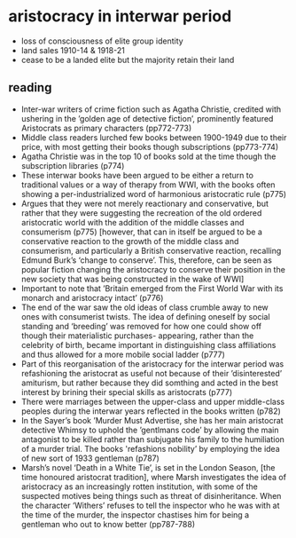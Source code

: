 # aristocracy in interwar period 
- loss of consciousness of elite group identity
- land sales 1910-14 & 1918-21
- cease to be a landed elite but the majority retain their land


## reading 
- Inter-war writers of crime fiction such as Agatha Christie, credited with ushering in the ’golden age of detective fiction’, prominently featured Aristocrats as primary characters (pp772-773) 
- Middle class readers lurched few books between 1900-1949 due to their price, with most getting their books though subscriptions (pp773-774) 
- Agatha Christie was in the top 10 of books sold at the time though the subscription libraries (p774) 
- These interwar books have been argued to be either a return to traditional values or a way of therapy from WWI, with the books often showing a per-industrialized word of harmonious aristocratic rule (p775) 
- Argues that they were not merely reactionary and conservative, but rather that they were suggesting the recreation of the old ordered aristocratic world with the addition of the middle classes and consumerism (p775) [however, that can in itself be argued to be a conservative reaction to the growth of the middle class and consumerism, and particularly a British conservative reaction, recalling Edmund Burk’s ‘change to conserve’. This, therefore, can be seen as popular fiction changing the aristocracy to conserve their position in the new society that was being constructed in the wake of WWI]  
- Important to note that ’Britain emerged from the First World War with its monarch and aristocracy intact’ (p776) 
- The end of the war saw the old ideas of class crumble away to new ones with consumerist twists. The idea of defining oneself by social standing and ‘breeding’ was removed for how one could show off though their materialistic purchases- appearing, rather than the celebrity of birth, became important in distinguishing class affiliations and thus allowed for a more mobile social ladder (p777) 
- Part of this reorganisation of the aristocracy for the interwar period was refashioning the aristocrat as useful not because of their ’disinterested’ amiturism, but rather because they did somthing and acted in the best interest by brining their special skills as aristocrats  (p777)  
- There were marriages between the upper-class and upper middle-class peoples during the interwar years reflected in the books written (p782) 
- In the Sayer’s book ’Murder Must Advertise, she has her main aristocrat detective Whimsy to uphold the ’gentlmans code’ by allowing the main antagonist to be killed rather than subjugate his family to the humiliation of a murder trial. The books 'refashions nobility’ by employing the idea of new sort of 1933 gentleman (p787) 
- Marsh’s novel ‘Death in a White Tie’, is set in the London Season, [the time honoured aristocrat tradition], where Marsh investigates the idea of aristocracy as an increasingly rotten institution, with some of the suspected motives being things such as threat of disinheritance. When the character ‘Withers’ refuses to tell the inspector who he was with at the time of the murder, the inspector chastises him for being a gentleman who out to know better (pp787-788)


